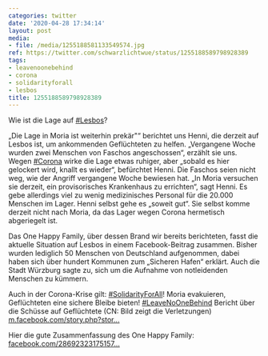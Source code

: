 ```yaml
---
categories: twitter
date: '2020-04-28 17:34:14'
layout: post
media:
- file: /media/1255188581133549574.jpg
ref: https://twitter.com/schwarzlichtwue/status/1255188589798928389
tags:
- leavenoonebehind
- corona
- solidarityforall
- lesbos
title: 1255188589798928389
---
```

Wie ist die Lage auf [#Lesbos](/t/lesbos)?



„Die Lage in Moria ist weiterhin prekär"“ berichtet uns Henni, die derzeit auf Lesbos ist, um ankommenden Geflüchteten zu helfen. „Vergangene Woche wurden zwei Menschen von Faschos angeschossen“, erzählt sie uns. 
Wegen [#Corona](/t/corona) wirke die Lage etwas ruhiger, aber „sobald es hier gelockert wird, knallt es wieder“, befürchtet Henni. Die Faschos seien nicht weg, wie der Angriff vergangene Woche bewiesen hat.
„In Moria versuchen sie derzeit, ein provisorisches Krankenhaus zu errichten“, sagt Henni. Es gebe allerdings viel zu wenig medizinisches Personal für die 20.000 Menschen im Lager.
Henni selbst gehe es „soweit gut“. Sie selbst komme derzeit nicht nach Moria, da das Lager wegen Corona hermetisch abgeriegelt ist.



Das One Happy Family, über dessen Brand wir bereits berichteten, fasst die aktuelle Situation auf Lesbos in einem Facebook-Beitrag zusammen.
Bisher wurden lediglich 50 Menschen von Deutschland aufgenommen, dabei haben sich über hundert Kommunen zum „Sicheren Hafen“ erklärt. Auch die Stadt Würzburg sagte zu, sich um die Aufnahme von notleidenden Menschen zu kümmern.



Auch in der Corona-Krise gilt: [#SolidarityForAll](/t/solidarityforall)!
Moria evakuieren, Geflüchteten eine sichere Bleibe bieten! [#LeaveNoOneBehind](/t/leavenoonebehind)
Bericht über die Schüsse auf Geflüchtete (CN: Bild zeigt die Verletzungen) [m.facebook.com/story.php?stor…](https://m.facebook.com/story.php?story_fbid=2943016749099531&id=657905327610696)



Hier die gute Zusammenfassung des One Happy Family: [facebook.com/28692323175157…](https://www.facebook.com/286923231751573/posts/916147892162434/)